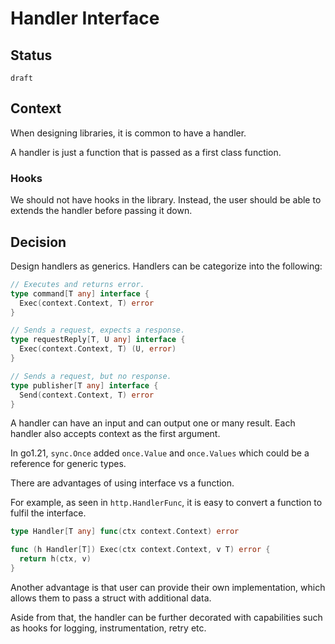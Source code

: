 # Handler Interface


## Status

`draft`

## Context

When designing libraries, it is common to have a handler.

A handler is just a function that is passed as a first class function.

### Hooks

We should not have hooks in the library. Instead, the user should be able to extends the handler before passing it down.



## Decision

Design handlers as generics. Handlers can be categorize into the following:

```go
// Executes and returns error.
type command[T any] interface {
  Exec(context.Context, T) error
}

// Sends a request, expects a response.
type requestReply[T, U any] interface {
  Exec(context.Context, T) (U, error)
}

// Sends a request, but no response.
type publisher[T any] interface {
  Send(context.Context, T) error
}
```

A handler can have an input and can output one or many result.
Each handler also accepts context as the first argument.

In go1.21, `sync.Once` added `once.Value` and `once.Values` which could be a reference for generic types.

There are advantages of using interface vs a function.


For example, as seen in `http.HandlerFunc`, it is easy to convert a function to fulfil the interface.


```go
type Handler[T any] func(ctx context.Context) error

func (h Handler[T]) Exec(ctx context.Context, v T) error {
  return h(ctx, v)
}
```
Another advantage is that user can provide their own implementation, which allows them to pass a struct with additional data.

Aside from that, the handler can be further decorated with capabilities such as hooks for logging, instrumentation, retry etc.


